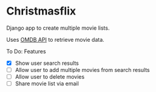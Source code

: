 # Christmasflix
Django app to create multiple movie lists.

Uses [OMDB API](https://www.omdbapi.com/) to retrieve movie data.


To Do: Features
- [x] Show user search results
- [ ] Allow user to add multiple movies from search results
- [ ] Allow user to delete movies
- [ ] Share movie list via email
